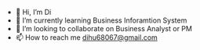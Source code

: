 - 👋 Hi, I’m Di
- 🌱 I’m currently learning Business Inforamtion System
- 💞️ I’m looking to collaborate on Business Analyst or PM
- 📫 How to reach me dihu68067@gmail.com

<!---
Hiteav/Hiteav is a ✨ special ✨ repository because its `README.md` (this file) appears on your GitHub profile.
You can click the Preview link to take a look at your changes.
--->
